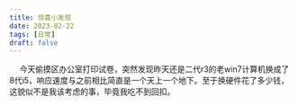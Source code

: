 ```yaml
---
title: 惊喜小发现
date: 2023-02-22
tags: [日常]
draft: false 
---
```

&emsp; 今天偷摸区办公室打印试卷，突然发现昨天还是二代r3的老win7计算机换成了8代i5，响应速度与之前相比简直是一个天上一个地下。至于换硬件花了多少钱，这貌似不是我该考虑的事，毕竟我吃不到回扣。
